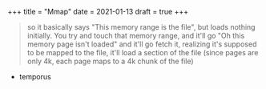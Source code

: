 +++
title = "Mmap"
date = 2021-01-13
draft = true
+++

> so it basically says "This memory range is the file", but loads nothing
> initially. You try and touch that memory range, and it'll go
> "Oh this memory page isn't loaded" and it'll go fetch it,
> realizing it's supposed to be mapped to the file, it'll load a section of the file
> (since pages are only 4k, each page maps to a 4k chunk of the file)

- temporus
